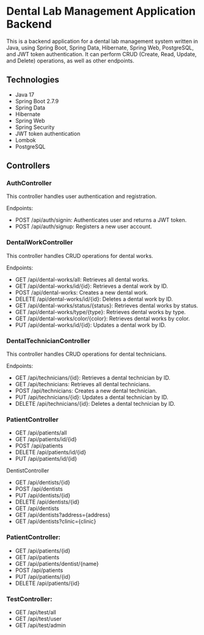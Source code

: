 # Dental Lab Management Application Backend

This is a backend application for a dental lab management system written in Java, using Spring Boot, Spring Data, Hibernate, Spring Web, PostgreSQL, and JWT token authentication. It can perform CRUD (Create, Read, Update, and Delete) operations, as well as other endpoints.

## Technologies

* Java 17
* Spring Boot 2.7.9
* Spring Data
* Hibernate
* Spring Web
* Spring Security
* JWT token authentication
* Lombok
* PostgreSQL


## Controllers

### AuthController

This controller handles user authentication and registration.

Endpoints:

* POST /api/auth/signin: Authenticates user and returns a JWT token.
* POST /api/auth/signup: Registers a new user account.

### DentalWorkController

This controller handles CRUD operations for dental works.

Endpoints:

* GET /api/dental-works/all: Retrieves all dental works.
* GET /api/dental-works/id/{id}: Retrieves a dental work by ID.
* POST /api/dental-works: Creates a new dental work.
* DELETE /api/dental-works/id/{id}: Deletes a dental work by ID.
* GET /api/dental-works/status/{status}: Retrieves dental works by status.
* GET /api/dental-works/type/{type}: Retrieves dental works by type.
* GET /api/dental-works/color/{color}: Retrieves dental works by color.
* PUT /api/dental-works/id/{id}: Updates a dental work by ID.

### DentalTechnicianController

This controller handles CRUD operations for dental technicians.

Endpoints:

* GET /api/technicians/{id}: Retrieves a dental technician by ID.
* GET /api/technicians: Retrieves all dental technicians.
* POST /api/technicians: Creates a new dental technician.
* PUT /api/technicians/{id}: Updates a dental technician by ID.
* DELETE /api/technicians/{id}: Deletes a dental technician by ID.


### PatientController
* GET /api/patients/all 
* GET /api/patients/id/{id} 
* POST /api/patients
* DELETE /api/patients/id/{id} 
* PUT /api/patients/id/{id}


DentistController
* GET /api/dentists/{id}
* POST /api/dentists
* PUT /api/dentists/{id}
* DELETE /api/dentists/{id}
* GET /api/dentists
* GET /api/dentists?address={address}
* GET /api/dentists?clinic={clinic}

### PatientController:
* GET /api/patients/{id}
* GET /api/patients
* GET /api/patients/dentist/{name}
* POST /api/patients
* PUT /api/patients/{id}
* DELETE /api/patients/{id}

### TestController:
* GET /api/test/all
* GET /api/test/user
* GET /api/test/admin


